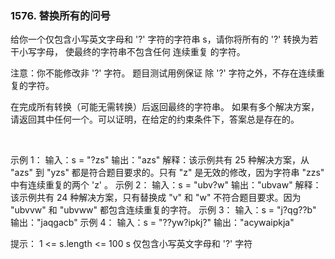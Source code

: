 ### 1576. 替换所有的问号

给你一个仅包含小写英文字母和 '?' 字符的字符串 s，请你将所有的 '?' 转换为若干小写字母，
使最终的字符串不包含任何 连续重复 的字符。

注意：你不能修改非 '?' 字符。
题目测试用例保证 除 '?' 字符之外，不存在连续重复的字符。

在完成所有转换（可能无需转换）后返回最终的字符串。
如果有多个解决方案，请返回其中任何一个。可以证明，在给定的约束条件下，答案总是存在的。

 

示例 1：
输入：s = "?zs"
输出："azs"
解释：该示例共有 25 种解决方案，从 "azs" 到 "yzs" 都是符合题目要求的。只有 "z" 是无效的修改，因为字符串 "zzs" 中有连续重复的两个 'z' 。
示例 2：
输入：s = "ubv?w"
输出："ubvaw"
解释：该示例共有 24 种解决方案，只有替换成 "v" 和 "w" 不符合题目要求。因为 "ubvvw" 和 "ubvww" 都包含连续重复的字符。
示例 3：
输入：s = "j?qg??b"
输出："jaqgacb"
示例 4：
输入：s = "??yw?ipkj?"
输出："acywaipkja"
 

提示：
1 <= s.length <= 100
s 仅包含小写英文字母和 '?' 字符
